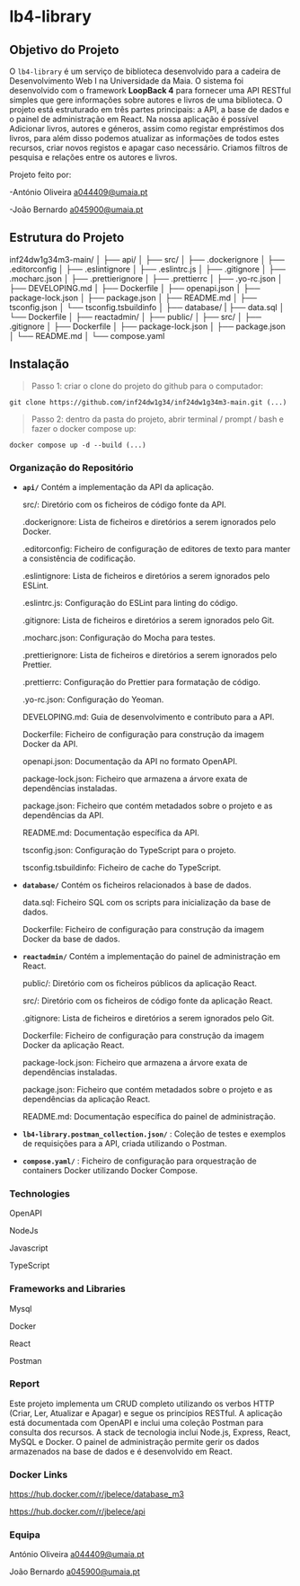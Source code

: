 # lb4-library

## Objetivo do Projeto

O `lb4-library` é um serviço de biblioteca desenvolvido para a cadeira de Desenvolvimento Web I na Universidade da Maia. O sistema foi desenvolvido com o framework **LoopBack 4** para fornecer uma API RESTful simples que gere informações sobre autores e livros de uma biblioteca.
O projeto está estruturado em três partes principais: a API, a base de dados e o painel de administração em React.
Na nossa aplicação é possível Adicionar livros, autores e géneros, assim como registar empréstimos dos livros, para além disso podemos atualizar as informações de todos estes recursos, criar novos registos e apagar caso necessário. Criamos filtros de pesquisa e relações entre os autores e livros.

Projeto feito por:

-António Oliveira a044409@umaia.pt

-João Bernardo a045900@umaia.pt

## Estrutura do Projeto

inf24dw1g34m3-main/
│
├── api/
│   ├── src/
│   ├── .dockerignore
│   ├── .editorconfig
│   ├── .eslintignore
│   ├── .eslintrc.js
│   ├── .gitignore
│   ├── .mocharc.json
│   ├── .prettierignore
│   ├── .prettierrc
│   ├── .yo-rc.json
│   ├── DEVELOPING.md
│   ├── Dockerfile
│   ├── openapi.json
│   ├── package-lock.json
│   ├── package.json
│   ├── README.md
│   ├── tsconfig.json
│   └── tsconfig.tsbuildinfo
│
├── database/
|   ├── data.sql
│   └── Dockerfile
│
├── reactadmin/
│   ├── public/
│   ├── src/
│   ├── .gitignore
│   ├── Dockerfile
│   ├── package-lock.json
│   ├── package.json
│   └── README.md
│
└── compose.yaml


## Instalação
> Passo 1: criar o clone do projeto do github para o computador:
```
git clone https://github.com/inf24dw1g34/inf24dw1g34m3-main.git (...)
```

> Passo 2: dentro da pasta do projeto, abrir terminal / prompt / bash e fazer o docker compose up:
```
docker compose up -d --build (...)
```


### Organização do Repositório
- **`api/`**  Contém a implementação da API da aplicação.

  src/: Diretório com os ficheiros de código fonte da API.

  .dockerignore: Lista de ficheiros e diretórios a serem ignorados pelo Docker.

  .editorconfig: Ficheiro de configuração de editores de texto para manter a consistência de codificação.

  .eslintignore: Lista de ficheiros e diretórios a serem ignorados pelo ESLint.

  .eslintrc.js: Configuração do ESLint para linting do código.

  .gitignore: Lista de ficheiros e diretórios a serem ignorados pelo Git.

  .mocharc.json: Configuração do Mocha para testes.

  .prettierignore: Lista de ficheiros e diretórios a serem ignorados pelo Prettier.

  .prettierrc: Configuração do Prettier para formatação de código.

  .yo-rc.json: Configuração do Yeoman.

  DEVELOPING.md: Guia de desenvolvimento e contributo para a API.

  Dockerfile: Ficheiro de configuração para construção da imagem Docker da API.

  openapi.json: Documentação da API no formato OpenAPI.

  package-lock.json: Ficheiro que armazena a árvore exata de dependências instaladas.

  package.json: Ficheiro que contém metadados sobre o projeto e as dependências da API.

  README.md: Documentação específica da API.

  tsconfig.json: Configuração do TypeScript para o projeto.

  tsconfig.tsbuildinfo: Ficheiro de cache do TypeScript.

- **`database/`**  Contém os ficheiros relacionados à base de dados.

  data.sql: Ficheiro SQL com os scripts para inicialização da base de dados.

  Dockerfile: Ficheiro de configuração para construção da imagem Docker da base de dados.

- **`reactadmin/`** Contém a implementação do painel de administração em React.

  public/: Diretório com os ficheiros públicos da aplicação React.

  src/: Diretório com os ficheiros de código fonte da aplicação React.

  .gitignore: Lista de ficheiros e diretórios a serem ignorados pelo Git.

  Dockerfile: Ficheiro de configuração para construção da imagem Docker da aplicação React.

  package-lock.json: Ficheiro que armazena a árvore exata de dependências instaladas.

  package.json: Ficheiro que contém metadados sobre o projeto e as dependências da aplicação React.

  README.md: Documentação específica do painel de administração.

- **`lb4-library.postman_collection.json/`** : Coleção de testes e exemplos de requisições para a API, criada utilizando o Postman.

- **`compose.yaml/`** : Ficheiro de configuração para orquestração de containers Docker utilizando Docker Compose.

### Technologies

OpenAPI

NodeJs

Javascript

TypeScript

### Frameworks and Libraries

Mysql

Docker

React

Postman

### Report

Este projeto implementa um CRUD completo utilizando os verbos HTTP (Criar, Ler, Atualizar e Apagar) e segue os princípios RESTful. A aplicação está documentada com OpenAPI e inclui uma coleção Postman para consulta dos recursos. A stack de tecnologia inclui Node.js, Express, React, MySQL e Docker. O painel de administração permite gerir os dados armazenados na base de dados e é desenvolvido em React.


### Docker Links

https://hub.docker.com/r/jbelece/database_m3

https://hub.docker.com/r/jbelece/api

### Equipa

António Oliveira a044409@umaia.pt

João Bernardo a045900@umaia.pt
